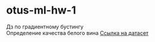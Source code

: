 # otus-ml-hw-1
Дз по градиентному бустингу  
Определение качества белого вина
[Ссылка на датасет](https://archive.ics.uci.edu/dataset/186/wine+quality)

